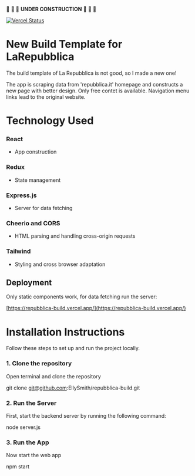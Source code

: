 🚧 🚧 🚧 **UNDER CONSTRUCTION** 🚧 🚧 🚧

[![Vercel Status](https://vercel.com/ellysmiths-projects/repubblica-build/status)](https://vercel.com/vercel.com/ellysmiths-projects/repubblica-build)


# New Build Template for LaRepubblica

The build template of La Repubblica is not good, so I made a new one!

The app is scraping data from 'repubblica.it' homepage and constructs a new page with better design. Only free contet is available. Navigation menu links lead to the original website.

# Technology Used

### React
- App construction

### Redux
- State management

### Express.js
- Server for data fetching

### Cheerio and CORS
- HTML parsing and handling cross-origin requests

### Tailwind
- Styling and cross browser adaptation


## Deployment

Only static components work, for data fetching run the server:

[https://repubblica-build.vercel.app/](https://repubblica-build.vercel.app/)

# Installation Instructions

Follow these steps to set up and run the project locally.

### 1. Clone the repository

Open terminal and clone the repository

git clone git@github.com:EllySmith/repubblica-build.git

### 2. Run the Server

First, start the backend server by running the following command:

node server.js

### 3. Run the App

Now start the web app 

npm start